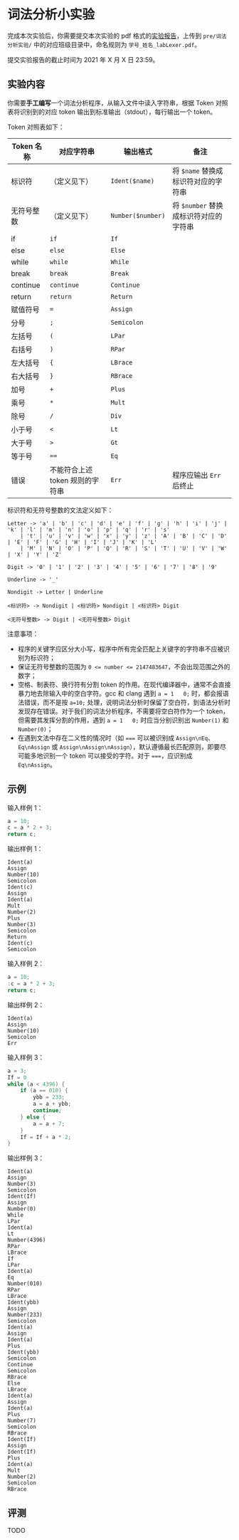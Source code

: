 # 词法分析小实验

完成本次实验后，你需要提交本次实验的 pdf 格式的[实验报告](../report.md)，上传到 `pre/词法分析实验/` 中的对应班级目录中，命名规则为 `学号_姓名_labLexer.pdf`。

提交实验报告的截止时间为 2021 年 X 月 X 日 23:59。

## 实验内容

你需要**手工编写**一个词法分析程序，从输入文件中读入字符串，根据 Token 对照表将识别到的对应 token 输出到标准输出（stdout），每行输出一个 token。

Token 对照表如下：

| Token 名称 | 对应字符串                      | 输出格式          | 备注                                  |
| ---------- | ------------------------------- | ----------------- | ------------------------------------- |
| 标识符     | （定义见下）                    | `Ident($name)`    | 将 `$name` 替换成标识符对应的字符串   |
| 无符号整数 | （定义见下）                    | `Number($number)` | 将 `$number` 替换成标识符对应的字符串 |
| if         | `if`                            | `If`              |                                       |
| else       | `else`                          | `Else`            |                                       |
| while      | `while`                         | `While`           |                                       |
| break      | `break`                         | `Break`           |                                       |
| continue   | `continue`                      | `Continue`        |                                       |
| return     | `return`                        | `Return`          |                                       |
| 赋值符号   | `=`                             | `Assign`          |                                       |
| 分号       | `;`                             | `Semicolon`       |                                       |
| 左括号     | `(`                             | `LPar`            |                                       |
| 右括号     | `)`                             | `RPar`            |                                       |
| 左大括号   | `{`                             | `LBrace`          |                                       |
| 右大括号   | `}`                             | `RBrace`          |                                       |
| 加号       | `+`                             | `Plus`            |                                       |
| 乘号       | `*`                             | `Mult`            |                                       |
| 除号       | `/`                             | `Div`             |                                       |
| 小于号     | `<`                             | `Lt`              |                                       |
| 大于号     | `>`                             | `Gt`              |                                       |
| 等于号     | `==`                            | `Eq`              |                                       |
| 错误       | 不能符合上述 token 规则的字符串 | `Err`             | 程序应输出 `Err` 后终止               |

标识符和无符号整数的文法定义如下：

```
Letter -> 'a' | 'b' | 'c' | 'd' | 'e' | 'f' | 'g' | 'h' | 'i' | 'j' | 'k' | 'l' | 'm' | 'n' | 'o' | 'p' | 'q' | 'r' | 's'
    | 't' | 'u' | 'v' | 'w' | 'x' | 'y' | 'z' | 'A' | 'B' | 'C' | 'D' | 'E' | 'F' | 'G' | 'H' | 'I' | 'J' | 'K' | 'L'
    | 'M' | 'N' | 'O' | 'P' | 'Q' | 'R' | 'S' | 'T' | 'U' | 'V' | 'W' | 'X' | 'Y' | 'Z'

Digit -> '0' | '1' | '2' | '3' | '4' | '5' | '6' | '7' | '8' | '9'

Underline -> '_'

Nondigit -> Letter | Underline

<标识符> -> Nondigit | <标识符> Nondigit | <标识符> Digit

<无符号整数> -> Digit | <无符号整数> Digit
```

注意事项：

- 程序的关键字应区分大小写，程序中所有完全匹配上关键字的字符串不应被识别为标识符；
- 保证无符号整数的范围为 `0 <= number <= 2147483647`，不会出现范围之外的数字；
- 空格、制表符、换行符有分割 token 的作用。在现代编译器中，通常不会直接暴力地去除输入中的空白字符。gcc 和 clang 遇到 `a = 1   0;` 时，都会报语法错误，而不是按 `a=10;` 处理，说明词法分析时保留了空白符，到语法分析时发现存在错误。对于我们的词法分析程序，不需要将空白符作为一个 token，但需要其发挥分割的作用，遇到 `a = 1   0;` 时应当分别识别出 `Number(1)` 和 `Number(0)`；
- 在遇到文法中存在二义性的情况时（如 `===` 可以被识别成 `Assign\nEq`、`Eq\nAssign` 或 `Assign\nAssign\nAssign`），默认遵循最长匹配原则，即要尽可能多地识别一个 token 可以接受的字符。对于 `===`，应识别成 `Eq\nAssign`。

## 示例

输入样例 1：

```c
a = 10;
c = a * 2 + 3;
return c;
```

输出样例 1：

```
Ident(a)
Assign
Number(10)
Semicolon
Ident(c)
Assign
Ident(a)
Mult
Number(2)
Plus
Number(3)
Semicolon
Return
Ident(c)
Semicolon
```

输入样例 2：

```c
a = 10;
:c = a * 2 + 3;
return c;
```

输出样例 2：

```
Ident(a)
Assign
Number(10)
Semicolon
Err
```

输入样例 3：

```c
a = 3;
If = 0
while (a < 4396) {
    if (a == 010) {
        ybb = 233;
        a = a + ybb;
        continue;
    } else {
        a = a + 7;
    }
    If = If + a * 2;
}
```

输出样例 3：

```
Ident(a)
Assign
Number(3)
Semicolon
Ident(If)
Assign
Number(0)
While
LPar
Ident(a)
Lt
Number(4396)
RPar
LBrace
If
LPar
Ident(a)
Eq
Number(010)
RPar
LBrace
Ident(ybb)
Assign
Number(233)
Semicolon
Ident(a)
Assign
Ident(a)
Plus
Ident(ybb)
Semicolon
Continue
Semicolon
RBrace
Else
LBrace
Ident(a)
Assign
Ident(a)
Plus
Number(7)
Semicolon
RBrace
Ident(If)
Assign
Ident(If)
Plus
Ident(a)
Mult
Number(2)
Semicolon
RBrace
```

## 评测

TODO
